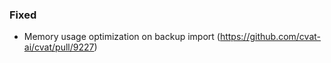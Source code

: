 ### Fixed

- Memory usage optimization on backup import
  (<https://github.com/cvat-ai/cvat/pull/9227>)
